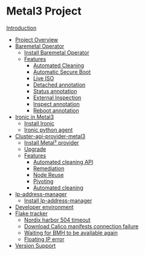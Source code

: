 # Metal3 Project

[Introduction](introduction.md)

- [Project Overview]()
- [Baremetal Operator](bmo/introduction.md)
    - [Install Baremetal Operator]()
    - [Features]()
        - [Automated Cleaning](bmo/automated_cleaning.md)
        - [Automatic Secure Boot]()
        - [Live ISO]()
        - [Detached annotation](bmo/detached_annotation.md)
        - [Status annotation](bmo/status_annotation.md)
        - [External Inspection](bmo/external_inspection.md)
        - [Inspect annotation]()
        - [Reboot annotation](bmo/reboot_annotation.md)
- [Ironic in Metal3](ironic/introduction.md)
    - [Install Ironic](ironic/ironic_installation.md)
    - [Ironic python agent](ironic/ironic-python-agent.md)
- [Cluster-api-provider-metal3]()
    - [Install Metal³ provider](capm3/installation_guide.md)
    - [Upgrade]()
    - [Features]()
        - [Automated cleaning API]()
        - [Remediation](capm3/remediaton.md)
        - [Node Reuse](capm3/node_reuse.md)
        - [Pivoting](capm3/pivoting.md)
        - [Automated cleaning](capm3/automated_cleaning.md)
- [Ip-address-manager](ipam/ipam.md)
    - [Install Ip-address-manager]()
- [Developer environment]()
- [Flake tracker](flake/introduction.md)
    - [Nordix harbor 504 timeout](flake/nordix_timeout.md)
    - [Download Calico manifests connection failure](flake/calico_manifest_download.md)
    - [Waiting for BMH to be available again](flake/bmh_stuck.md)
    - [Floating IP error](flake/floating_ip_error.md)
- [Version Support](version_support.md)
